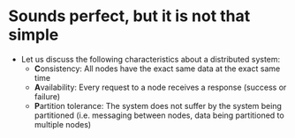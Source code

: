 # Sounds perfect, but it is not that simple

* Let us discuss the following characteristics about a distributed system:
    - **C**onsistency: All nodes have the exact same data at the exact same time
    - **A**vailability: Every request to a node receives a response (success or failure)
    - **P**artition tolerance: The system does not suffer by the system being partitioned (i.e. messaging between nodes, data being partitioned to multiple nodes)
